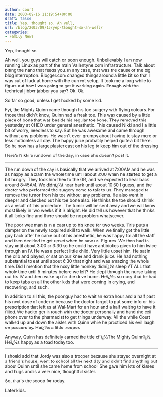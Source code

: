 ```yaml
---
author: court
date: 2003-09-16 11:19:54+00:00
draft: false
title: Yep, thought so. Ah well,
url: /blog/2003/09/16/yep-thought-so-ah-well/
categories:
- Family News
---
```


Yep, thought so.

Ah well, you guys will catch on soon enough.  Unbelievably I am now running Linux as part of the main Vallentyne.com infrastructure.  Talk about biting the hand that feeds you.  In any case, that was the cause of the big blog interruption.  Blogger.com changed things around a little bit so that I was out of luck at home with the current setup.  It took me a long while to figure out how I was going to get it working again.  Enough with the technical jibber jabber you say?  Ok. Ok.

So far so good, unless I get hacked by some kid.

Fyi, the Mighty Quinn came through his toe surgery with flying colours.  For those that didn't know, Quinn had a freak toe.  This was caused by a little piece of bone that was beside his regular toe bone.  They removed this yesterday at CHEO under general anesthetic.  This caused Nikki and I a little bit of worry, needless to say.  But he was awesome and came through without any problems.  He wasn't even grumpy about having to stay more or less motionless all day.  The happy juice probably helped quite a bit there.  So he now has a large plaster cast on his leg to keep him out of the dressing

Here's Nikki's rundown of the day, in case she doesn't post it.

****************
The run down of the day is basically that we arrived at 7:00AM and he was as happy as a clam the whole time until about 8:00 when he started to get a bit hungry.  They took him then to the OR, and we expected to hear back around 8:45AM.  We didnï¿½t hear back until about 10:30 I guess, and the doctor who performed the surgery came to talk to us.  They managed to remove the tumor from his toe without any problems.  He also went in deeper and checked out his toe bone also.  He thinks the toe should shrink as a result of this procedure.  The tumor will be sent away and we will know most likely in two weeks if it is alright.  He did tell us however that he thinks it all looks fine and there should be no problem whatsoever.

The poor wee man is in a cast up to his knee for two weeks.  This puts a damper on the newly acquired skill to walk.  When we finally got the little guy back after he came out of his anesthetic, he was happy for all the staff and then decided to get upset when he saw us.  Figures.  We then had to stay until about 3:00 or 3:30 so he could have antibiotics given to him twice through an IV.  He was a perfect little child.  Very little upset him.  He sat in the crib and played, or sat on our knee and drank juice.  He had nothing substantial to eat until about 6:30 that night and was amazing the whole time.  Did I mention that the nosy little monkey didnï¿½t sleep AT ALL that whole time until 5 minutes before we left?  He slept through the nurse taking out his IV and then woke up for the drive home.  Heï¿½s so nosy that he had to keep tabs on all the other kids that were coming in crying, and recovering, and such.

In addition to all this, the poor guy had to wait an extra hour and a half past his next dose of codeine because the doctor forgot to put some info on his prescription that left us at Wal-Mart for an hour and a half waiting to have it filled.  We had to get in touch with the doctor personally and hand the cell phone over to the pharmacist to get things underway.  All the while Court walked up and down the aisles with Quinn while he practiced his evil laugh on passers by.  Heï¿½s a little trooper.

Anyway, Quinn has definitely earned the title of ï¿½The Mighty Quinnï¿½.  Heï¿½s happy as a toad today too.
**********************

I should add that Jordy was also a trooper because she stayed overnight at a friend's house, went to school all the next day and didn't find anything out about Quinn until she came home from school.  She gave him lots of kisses and hugs and is a very nice, thoughtful sister.

So, that's the scoop for today.

Later kids.
